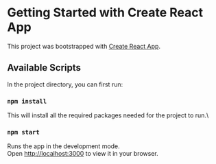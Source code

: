 # Getting Started with Create React App

This project was bootstrapped with [Create React App](https://github.com/facebook/create-react-app).

## Available Scripts

In the project directory, you can first run:
### `npm install`

This will install all the required packages needed for the project to run.\

### `npm start`

Runs the app in the development mode.\
Open [http://localhost:3000](http://localhost:3000) to view it in your browser.
